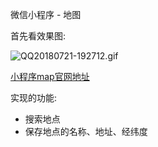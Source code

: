 微信小程序 - 地图

首先看效果图:

![QQ20180721-192712.gif](https://upload-images.jianshu.io/upload_images/1996876-429abcc09fce7a0b.gif?imageMogr2/auto-orient/strip)

[小程序map官网地址](https://developers.weixin.qq.com/miniprogram/dev/component/map.html)

实现的功能:

* 搜索地点
* 保存地点的名称、地址、经纬度



